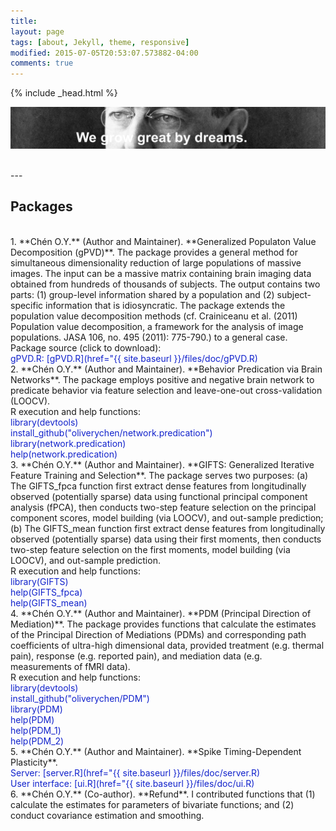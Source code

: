 ```yaml
---
title:
layout: page
tags: [about, Jekyll, theme, responsive]
modified: 2015-07-05T20:53:07.573882-04:00
comments: true
---
```

{% include _head.html %}

![x](/images/Wilson.jpg)

<br />
---
<script>
  (function(i,s,o,g,r,a,m){i['GoogleAnalyticsObject']=r;i[r]=i[r]||function(){
  (i[r].q=i[r].q||[]).push(arguments)},i[r].l=1*new Date();a=s.createElement(o),
  m=s.getElementsByTagName(o)[0];a.async=1;a.src=g;m.parentNode.insertBefore(a,m)
  })(window,document,'script','https://www.google-analytics.com/analytics.js','ga');

  ga('create', 'UA-64829092-1', 'auto');
  ga('send', 'pageview');

</script>

## Packages

<br />
1. **Chén O.Y.** (Author and Maintainer). **Generalized Populaton Value Decomposition (gPVD)**. The package provides a general method for simultaneous dimensionality reduction of large populations of massive images. The input can be a massive matrix containing brain imaging data obtained from hundreds of thousands of subjects. The output contains two parts: (1) group-level information shared by a population and (2) subject-specific information that is idiosyncratic. The package extends the population value decomposition methods (cf. Crainiceanu et al. (2011) Population value decomposition, a framework for the analysis of image populations. JASA 106, no. 495 (2011): 775-790.) to a general case.

<br />
Package source (click to download):

<br />
<font color="#1122CC">
gPVD.R: [gPVD.R](href="{{ site.baseurl }}/files/doc/gPVD.R)
</font>

<br />
2. **Chén O.Y.** (Author and Maintainer). **Behavior Predication via Brain Networks**. The package employs positive and negative brain network to predicate behavior via feature selection and leave-one-out cross-validation (LOOCV). 

<br />
R execution and help functions:

<br />
<font color="#1122CC">
library(devtools)
<br />
install_github("oliverychen/network.predication")
<br />
library(network.predication)
<br />
help(network.predication)
</font>

<br />
3. **Chén O.Y.** (Author and Maintainer). **GIFTS: Generalized Iterative Feature Training and Selection**. The package serves two purposes: (a) The GIFTS_fpca function first extract dense features from longitudinally observed (potentially sparse) data using functional principal component analysis (fPCA), then conducts two-step feature selection on the principal component scores, model building (via LOOCV), and out-sample prediction; (b) The GIFTS_mean function first extract dense features from longitudinally
observed (potentially sparse) data using their first moments, then conducts two-step feature selection on the first moments, model building (via LOOCV), and out-sample prediction.

<br />
R execution and help functions:

<br />
<font color="#1122CC">
library(GIFTS)
<br />
help(GIFTS_fpca)
<br />
help(GIFTS_mean)
</font>

<br />
4. **Chén O.Y.** (Author and Maintainer). **PDM (Principal Direction of Mediation)**. The package provides functions that calculate the estimates of the Principal Direction of Mediations (PDMs) and corresponding path coefficients of ultra-high dimensional data, provided treatment (e.g. thermal pain), response (e.g. reported pain), and mediation data (e.g. measurements of fMRI data).

<br />
R execution and help functions:

<br />
<font color="#1122CC">
library(devtools)
<br />
install_github("oliverychen/PDM")
<br />
library(PDM)
<br />
help(PDM)
<br />
help(PDM_1)
<br />
help(PDM_2)
</font>

<br />
5. **Chén O.Y.** (Author and Maintainer). **Spike Timing-Dependent Plasticity**. 

<br />
<font color="#1122CC">
Server: [server.R](href="{{ site.baseurl }}/files/doc/server.R)
<br />
User interface: [ui.R](href="{{ site.baseurl }}/files/doc/ui.R)
</font>

<br />
6. **Chén O.Y.** (Co-author). **Refund**. I contributed functions that (1) calculate the estimates for parameters of bivariate functions; and (2) conduct covariance estimation and smoothing.



<!--
# High-dimensional Multivariate Mediation:

# the Principal Direction of Mediation

**Keywords** `Principal direction of mediation`, `Principal components analysis`, `fMRI`, `Mediation analysis`, `Structural equation models`, `High-dimensional data`.
<br />
<br />
<br />
Mediation analysis has become an important tool in the behavioral sciences for investigating
the role of intermediate variables that lie in the path between a randomized treatment
and an outcome variable.
<br />
<br />

![](/images/path.jpeg)
The three-variable path diagram used to represent the multivariate mediation framework. The variables corresponding to Z and Y are scalars, while the variable corresponding to M is an ultra-high dimensional vector.
<br />
<br />

<br />Little work has been done on mediation analysis when the intermediate variable (mediator) is a highdimensional vector. As a motivating example, consider a functional magnetic resonance imaging (fMRI) study of thermal pain where we are interested in determining which brain measurements (over 200,000 voxels) mediate the relationship between the application of a thermal stimulus and self-reported pain. To address the problem of high dimensional mediators in the context of linear SEMs, we propose a framework called the principal direction of mediation (PDM).
<br />
<br />
<br />

![x](/images/figure0.png)

<br />
Brain activity measured over 206,777 voxels after thermal stimulation. 
(Upper left) Two trials from the same subject receiving a stimulation of 48C overlayed on one another; (Upper right) Two trials from two different subjects both receiving a stimulation of 48C; (Lower left) Two trials from the same subject receiving stimulations of 42C (gray) and 48C (cyan); (Lower right) Two trials from two different subjects receiving stimulations of 42C (gray) and 48C (cyan). The cyan line in all four plots corresponds to the same trial for the same subject.
<br />
<br />

<br />
The principal direction of mediation (PDM) is philosophically similar to principal component analysis (PCA), but addresses a fundamentally different problem. The first PDM is the linear combination of the elements of a high-dimensional vector of potential mediators that maximizes the likelihood of the SEM. Like PCA, subsequent directions can thereafter be found that maximizes the likelihood of the SEM conditional on being orthogonal to previous directions. We provide an estimation algorithm and prove some asymptotic properties of the obtained estimates. The efficacy of the approach is illustrated through simulations and an application to data from an fMRI study of thermal pain.

### The first Principal Direction of Mediation
<br />
![x](/images/map_1.jpg) 

<br />
Thresholded map corresponding to the first Principal Direction of Mediation (PDM). 

<br />
![x](/images/map_2.jpg) 

<br />
The same map using the top 5% most extreme values.

<br />
![x](/images/PDM1pos.jpg)

<br />
The maps are consistent with regions typically considered active in pain research; including cerebellum, ventral medial prefrontal cortex, dorsal posterior insula, and secondary somatosensory cortex.

<br />


# Longitudinal Functional Data Analysis

**Keywords** `Accelerometry`, `Bivariate smoothing`, `Covariance function`, `FACE`, `P-splines`.
<br />

<br />
Objective measurement of physical activity using wearable devices such as accelerometers provides detailed information on patterns and intensities of daily physical activity, which can be potential biomarkers of human aging. Accelerometers record quasi-continuous activity information for many days and for hundreds of individuals. For example, in the Baltimore Longitudinal Study on Aging, daily physical activity was recorded for about 300 adults during each visit for several days and each subject has two to four visits. An interesting problem that naturally arises is how to quantify daily physical activity patterns change with age, gender, body mass index, among other covariates. We propose a longitudinal functional data model where the parameters of interest are bivariate functions of time and age. To deal with the complex correlation structure in the data, we use a GEE-type approach for model estimation. For efficient parameters and covariance estimation, we introduce a two-step procedure

<br />
<br />
![y](/images/response.png) 
Physical activities for four subjects without noise, with moderate noise, and with large noise. The results are based upon mutually orthogonal bases. The black and cyan lines indicate two different within-subject trials.


<br />
![y](/images/intercept.png) 
Bivariate intercept estimation. From left to right: true, estimated (stage I), and estimated (stage II) bivariate intercept surfaces.

<br />
<br />
![x](/images/slope.png) 
Bivariate slope estimation. From left to right: true, estimated (stage I), and estimated (stage II) bivariate slope surfaces.

<br />
<br />
![y](/images/covariance.png) 
Heatmaps for the estimated, smoothed, and true bivariate between and within covariances.

<br />
<br />
<br />

# Penalised Iterative Sparse Partial Correlation Estimation (Π-SPaCE) - with whole-brain graph estimation

**Keywords** `Sparse partial correlation estimation`, `Graph estimation`, `Network study`, `fMRI`.
<br />
<br />

![x](/images/graph_estimation.png) 

<br />
Sparse matrix estimation is often used in network science including neuroscience, social network, and genomic study, where the networks are high-dimensional and sparse. Graph estimation is subsequently used to numerically and visually delineate the networks between different brain voxels, individuals, or genes. While there has been significant research on the topic in recent years, most existing methods require pre-selecting the non-zero support set of the correlation matrix, or entailing a time-consuming block-wise estimation fashion. To address the problem of ultra-highdimensional network estimation where little prior information is present, we propose a framework called the Penalized Iterative Sparse Partial Correlation Estimation (Π-SPaCE). This framework does not require prior information: it allows us to estimate the off-diagonal elements of the partial correlation matrix directly, and is faster than traditional methods in high-dimensional sparse matrix setting. We study this method using simulation and an application to whole-brain graph estimation using data from an fMRI study.
<br />
<br />
<br />


# Packages

I am the author and maintainer of the follows packages. 

#### Principal Direction of Mediation (PDM)
* `PDM`: The package provides functions that calculate the estimates of the Principal Direction of Mediations (PDMs) and corresponding path coefficients of ultra-high dimensional data, provided treatment (e.g. thermal pain), response (e.g. reported pain), and mediation data (e.g. measurements of fMRI data).

* [Go to repository](http://www.github.com/oliverychen/PDM/).

* To install in R:
<br />
install.package("devtools"")
<br />
library(devtools)
<br />
install_github("oliverychen/PDM")
<br />
library(PDM)
<br />
help(PDM)
<br />
help(PDM_1)
<br />
help(PDM_2)



<br />

-->